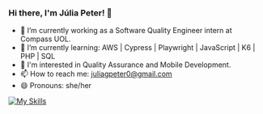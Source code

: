 ### Hi there, I'm Júlia Peter! 👋

- 🔭 I’m currently working as a Software Quality Engineer intern at Compass UOL.
- 🌱 I’m currently learning: AWS | Cypress | Playwright | JavaScript | K6 | PHP | SQL
- 💫 I'm interested in Quality Assurance and Mobile Development. 
- 📫 How to reach me: juliagpeter0@gmail.com
- 😄 Pronouns: she/her

[![My Skills](https://skillicons.dev/icons?i=aws,cypress,js,php,react,mysql,git,postman)](https://skillicons.dev)
          
      
          
